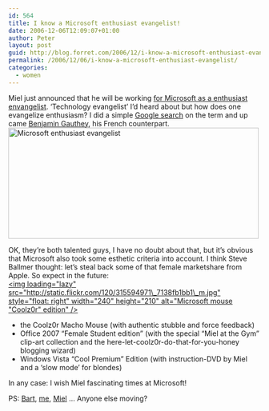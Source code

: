 ```yaml
---
id: 564
title: I know a Microsoft enthusiast evangelist!
date: 2006-12-06T12:09:07+01:00
author: Peter
layout: post
guid: http://blog.forret.com/2006/12/i-know-a-microsoft-enthusiast-evangelist/
permalink: /2006/12/06/i-know-a-microsoft-enthusiast-evangelist/
categories:
  - women
---
```

Miel just announced that he will be working [for Microsoft as a enthusiast envangelist](http://blog.coolz0r.com/2006/12/05/changing-jobs/). &#8216;Technology evangelist&#8217; I&#8217;d heard about but how does one evangelize enthusiasm? I did a simple [Google search](http://search.forret.com/google/enthusiast+evangelist) on the term and up came [Benjamin Gauthey](http://www.benjamingauthey.com/), his French counterpart.  
[<img loading="lazy" src="http://static.flickr.com/111/315584865_c7b23d1922.jpg" width="500" height="222" alt="Microsoft enthusiast evangelist" />](http://www.flickr.com/photos/pforret/315584865/ "Photo Sharing")

OK, they&#8217;re both talented guys, I have no doubt about that, but it&#8217;s obvious that Microsoft also took some esthetic criteria into account. I think Steve Ballmer thought: let&#8217;s steal back some of that female marketshare from Apple. So expect in the future:  
[<img loading="lazy" src="http://static.flickr.com/120/315594971\_7138fb1bb1\_m.jpg" style="float: right" width="240" height="210" alt="Microsoft mouse "Coolz0r" edition" />](http://www.flickr.com/photos/pforret/315594971/ "Photo Sharing")

  * the Coolz0r Macho Mouse (with authentic stubble and force feedback)
  * Office 2007 &#8220;Female Student edition&#8221; (with the special &#8220;Miel at the Gym&#8221; clip-art collection and the here-let-coolz0r-do-that-for-you-honey blogging wizard)
  * Windows Vista &#8220;Cool Premium&#8221; Edition (with instruction-DVD by Miel and a &#8216;slow mode&#8217; for blondes)

In any case: I wish Miel fascinating times at Microsoft!

PS: [Bart](http://becks.skynetblogs.be/post/3937387/bart-becks-appointed-senior-vice-president-of), [me](http://blog.forret.com/2006/12/digital-cinema-advertising-and-me/), [Miel](http://blog.coolz0r.com/2006/12/05/changing-jobs/) &#8230; Anyone else moving?